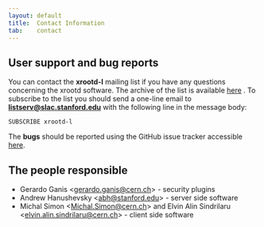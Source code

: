 ```yaml
---
layout: default
title:  Contact Information
tab:    contact
---
```


User support and bug reports
----------------------------

You can contact the **xrootd-l** mailing list if you have any questions
concerning the xrootd software. The archive of the list is available
[here](https://listserv.slac.stanford.edu/cgi-bin/wa?A0=XROOTD-L)
. To subscribe to the list you should send a one-line email to
**listserv@slac.stanford.edu** with the following line in the message
body:

    SUBSCRIBE xrootd-l

The <b>bugs</b> should be reported using the GitHub issue tracker accessible
[here](https://github.com/xrootd/xrootd/issues).

The people responsible
----------------------
* Gerardo Ganis &lt;[gerardo.ganis@cern.ch](mailto:gerardo.ganis@cern.ch)&gt; -
  security plugins
* Andrew Hanushevsky &lt;[abh@stanford.edu](mailto:abh@stanford.edu)&gt; -
  server side software
* Michal Simon &lt;[Michal.Simon@cern.ch](mailto:Michal.Simon@cern.ch)&gt; and
  Elvin Alin Sindrilaru &lt;[elvin.alin.sindrilaru@cern.ch](mailto:elvin.alin.sindrilaru@cern.ch)&gt; -
  client side software
